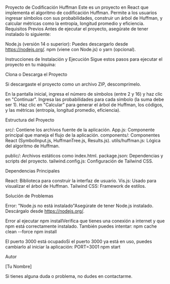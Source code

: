 Proyecto de Codificación Huffman
Este es un proyecto en React que implementa el algoritmo de codificación Huffman. Permite a los usuarios ingresar símbolos con sus probabilidades, construir un árbol de Huffman, y calcular métricas como la entropía, longitud promedio y eficiencia.
Requisitos Previos
Antes de ejecutar el proyecto, asegúrate de tener instalado lo siguiente:

Node.js (versión 14 o superior): Puedes descargarlo desde https://nodejs.org/.
npm (viene con Node.js) o yarn (opcional).

Instrucciones de Instalación y Ejecución
Sigue estos pasos para ejecutar el proyecto en tu máquina:

Clona o Descarga el Proyecto


Si descargaste el proyecto como un archivo ZIP, descomprímelo.




En la pantalla inicial, ingresa el número de símbolos (entre 2 y 16) y haz clic en "Continuar".
Ingresa las probabilidades para cada símbolo (la suma debe ser 1).
Haz clic en "Calcular" para generar el árbol de Huffman, los códigos, y las métricas (entropía, longitud promedio, eficiencia).

Estructura del Proyecto

src/: Contiene los archivos fuente de la aplicación.
App.js: Componente principal que maneja el flujo de la aplicación.
components/: Componentes React (SymbolInput.js, HuffmanTree.js, Results.js).
utils/huffman.js: Lógica del algoritmo de Huffman.


public/: Archivos estáticos como index.html.
package.json: Dependencias y scripts del proyecto.
tailwind.config.js: Configuración de Tailwind CSS.

Dependencias Principales

React: Biblioteca para construir la interfaz de usuario.
Vis.js: Usado para visualizar el árbol de Huffman.
Tailwind CSS: Framework de estilos.

Solución de Problemas

Error: "Node.js no está instalado"Asegúrate de tener Node.js instalado. Descárgalo desde https://nodejs.org/.

Error al ejecutar npm installVerifica que tienes una conexión a internet y que npm está correctamente instalado. También puedes intentar:
npm cache clean --force
npm install


El puerto 3000 está ocupadoSi el puerto 3000 ya está en uso, puedes cambiarlo al iniciar la aplicación:
PORT=3001 npm start



Autor

[Tu Nombre]

Si tienes alguna duda o problema, no dudes en contactarme.
